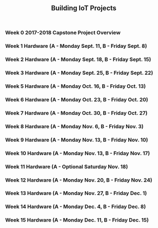 <ARTICLE ID="Article_1">
 <HEADER ID="Header_Article_1">
  <H2>Building IoT Projects</H2>
 </HEADER>

 <SECTION ID="Section_0">
  <H3>Week 0 2017-2018 Capstone Project Overview</H3>
 </SECTION>
 
 <SECTION ID="Section_1">
  <H3>Week 1 Hardware (A - Monday Sept. 11, B - Friday Sept. 8)</H3>
  
 </SECTION>

 <SECTION ID="Section_2">
  <H3>Week 2 Hardware  (A - Monday Sept. 18, B - Friday Sept. 15)</H3>
 
 </SECTION>
 
 <SECTION ID="Section_3">
  <H3>Week 3 Hardware (A - Monday Sept. 25, B - Friday Sept. 22)</H3>
 
 </SECTION>
 
 <SECTION ID="Section_4">
 
 </SECTION>
	
 <SECTION ID="Section_5">
  <H3>Week 5 Hardware (A - Monday Oct. 16, B - Friday Oct. 13)</H3>
  
 </SECTION>
 
 <SECTION ID="Section_6">
  <H3>Week 6 Hardware (A - Monday Oct. 23, B - Friday Oct. 20)</H3>
  
 </SECTION>
 
 <SECTION ID="Section_7">
  <H3>Week 7 Hardware (A - Monday Oct. 30, B - Friday Oct. 27)</H3>
  
 </SECTION> 
 
 <SECTION ID="Section_8">
  <H3>Week 8 Hardware (A - Monday Nov. 6, B - Friday Nov. 3)</H3>
 
 </SECTION> 

 <SECTION ID="Section_9">
  <H3>Week 9 Hardware (A - Monday Nov. 13, B - Friday Nov. 10)</H3>
 
 </SECTION>
 
 <SECTION ID="Section_10">
  <H3>Week 10 Hardware (A - Monday Nov. 13, B - Friday Nov. 17)</H3>
 </SECTION>

 <SECTION ID="Section_11">
 <H3>Week 11 Hardware (A - Optional Saturday Nov. 18)</H3>
  
 </SECTION>

 <SECTION ID="Section_12">
  <H3>Week 12 Hardware (A - Monday Nov. 20, B - Friday Nov. 24)</H3>
 
 </SECTION>

 <SECTION ID="Section_13">
  <H3>Week 13 Hardware (A - Monday Nov. 27, B - Friday Dec. 1)</H3>
  
 </SECTION>
 
 <SECTION ID="Section_14">
  <H3>Week 14 Hardware (A - Monday Dec. 4, B - Friday Dec. 8)</H3>
  
 </SECTION>
 
 <SECTION ID="Section_15">
  <H3>Week 15 Hardware (A - Monday Dec. 11, B - Friday Dec. 15)</H3>

 </SECTION>

</ARTICLE>
